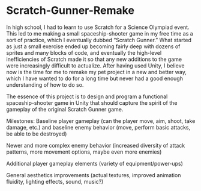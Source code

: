 # Scratch-Gunner-Remake

In high school, I had to learn to use Scratch for a Science Olympiad event. This led to me making a small spaceship-shooter game in my free 
time as a sort of practice, which I eventually dubbed “Scratch Gunner.” What started as just a small exercise ended up becoming fairly deep 
with dozens of sprites and many blocks of code, and eventually the high-level inefficiencies of Scratch made it so that any new additions to 
the game were increasingly difficult to actualize. After having used Unity, I believe now  is the time for me to remake my pet project in a new
and better way, which I have wanted to do for a long time but never had a good enough understanding of how to do so.

The essence of this project is to design and program a functional spaceship-shooter game in Unity that should capture the spirit of the 
gameplay of the original Scratch Gunner game. 

Milestones:
Baseline player gameplay (can the player move, aim, shoot, take damage, etc.) and baseline enemy behavior (move, perform basic attacks, be able
to be destroyed)

Newer and more complex enemy behavior (increased diversity of attack patterns, more movement options, maybe even more enemies)

Additional player gameplay elements (variety of equipment/power-ups)

General aesthetics improvements (actual textures, improved animation fluidity, lighting effects, sound, music?)
